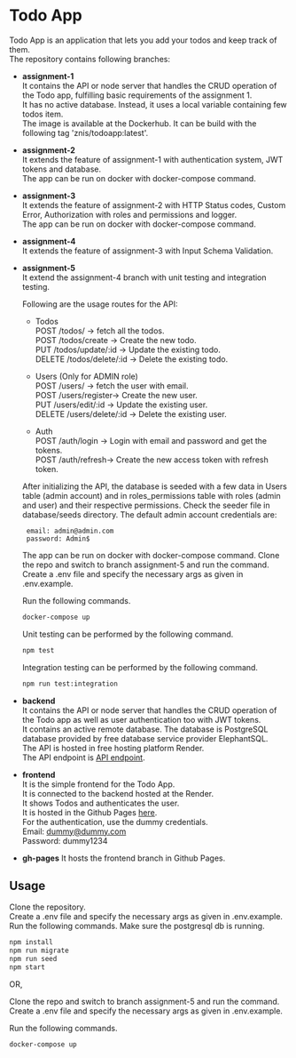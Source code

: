 # Todo App

Todo App is an application that lets you add your todos and keep track of them.  
The repository contains following branches:  
- __assignment-1__  
It contains the API or node server that handles the CRUD operation of the Todo app, fulfilling basic requirements of the assignment 1.     
It has no active database. Instead, it uses a local variable containing few todos item.  
The image is available at the Dockerhub. It can be build with the following tag 'znis/todoapp:latest'.   

- __assignment-2__  
It extends the feature of assignment-1 with authentication system, JWT tokens and database.    
The app can be run on docker with docker-compose command. 

- __assignment-3__  
It extends the feature of assignment-2 with HTTP Status codes, Custom Error, Authorization with roles and permissions and logger.   
The app can be run on docker with docker-compose command.  

- __assignment-4__  
It extends the feature of assignment-3 with Input Schema Validation.   

- __assignment-5__   
It extend the assignment-4 branch with unit testing and integration testing.  

  Following are the usage routes for the API: 
   - Todos  
POST /todos/ -> fetch all the todos.  
POST /todos/create -> Create the new todo.  
PUT /todos/update/:id -> Update the existing todo.  
DELETE /todos/delete/:id -> Delete the existing todo. 
 
   - Users (Only for ADMIN role)  
POST /users/ -> fetch the user with email.  
POST /users/register-> Create the new user.  
PUT /users/edit/:id -> Update the existing user.  
DELETE /users/delete/:id -> Delete the existing user.  

   - Auth   
POST /auth/login -> Login with email and password and get the tokens.  
POST /auth/refresh-> Create the new access token with refresh token.

  After initializing the API, the database is seeded with a few data in Users table (admin account) and in roles_permissions table with roles (admin and user) and their respective permissions. Check the seeder file in database/seeds directory. The default admin account credentials are:  

       email: admin@admin.com  
       password: Admin$
 


  The app can be run on docker with docker-compose command. 
Clone the repo and switch to branch assignment-5 and run the command.    
Create a .env file and specify the necessary args as given in .env.example.
  
  Run the following commands.
   ```bash
  docker-compose up
  ```

  Unit testing can be performed by the following command.  
  ```bash
  npm test
  ```

  Integration testing can be performed by the following command.  
  ```bash
  npm run test:integration
  ```  

- __backend__  
It contains the API or node server that handles the CRUD operation of the Todo app as well as user authentication too with JWT tokens.  
It contains an active remote database. The database is PostgreSQL database provided by free database service provider ElephantSQL.  
The API is hosted in free hosting platform Render.  
The API endpoint is
[API endpoint](https://lf-se-fellowship-node-assignment-todos.onrender.com).

- __frontend__  
It is the simple frontend for the Todo App.  
It is connected to the backend hosted at the Render.  
It shows Todos and authenticates the user.  
It is hosted in the Github Pages [here](https://znis.github.io/LF-SE-Fellowship-Node-Assignment-Todos-App/).  
For the authentication, use the dummy credentials.  
Email: dummy@dummy.com   
Password: dummy1234


- __gh-pages__
It hosts the frontend branch in Github Pages.


## Usage
Clone the repository.  
Create a .env file and specify the necessary args as given in .env.example.  
Run the following commands. Make sure the postgresql db is running.
```bash
npm install
npm run migrate
npm run seed
npm start
```
OR,  

Clone the repo and switch to branch assignment-5 and run the command.    
Create a .env file and specify the necessary args as given in .env.example.
  
Run the following commands.
```bash
docker-compose up
```

